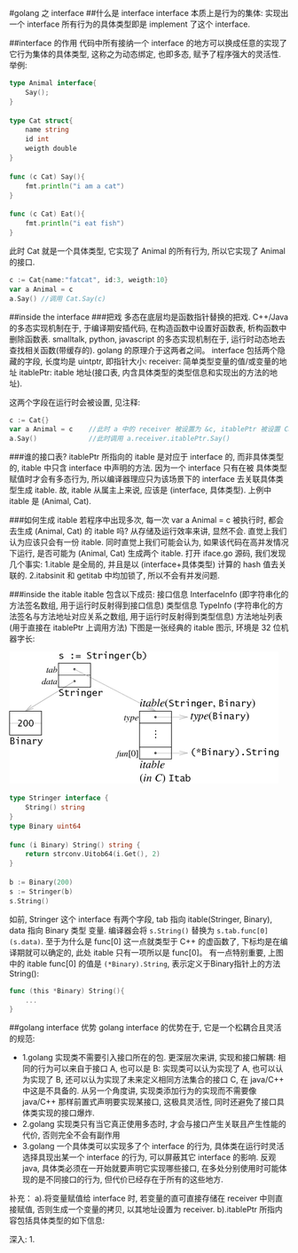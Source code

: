 #golang 之 interface
##什么是 interface
interface 本质上是行为的集体: 实现出一个 interface 所有行为的具体类型即是 implement 了这个 interface. 

##interface 的作用
代码中所有接纳一个 interface 的地方可以换成任意的实现了它行为集体的具体类型, 这称之为动态绑定, 也即多态, 赋予了程序强大的灵活性.
举例:
```go
type Animal interface{
	Say();
}

type Cat struct{
	name string
	id int
	weigth double
}

func (c Cat) Say(){
	fmt.println("i am a cat")
}

func (c Cat) Eat(){
	fmt.println("i eat fish")
}
```

此时 Cat 就是一个具体类型, 它实现了 Animal 的所有行为, 所以它实现了 Animal 的接口.

```go
c := Cat{name:"fatcat", id:3, weigth:10}
var a Animal = c
a.Say()	//调用 Cat.Say(c)
```

##inside the interface 
###把戏
多态在底层均是函数指针替换的把戏.
C++/Java 的多态实现机制在于, 于编译期安插代码, 在构造函数中设置好函数表, 析构函数中删除函数表.
smalltalk, python, javascript 的多态实现机制在于, 运行时动态地去查找相关函数(带缓存的).
golang 的原理介于这两者之间。
interface 包括两个隐藏的字段, 长度均是 uintptr, 即指针大小: 
receiver: 简单类型变量的值/或变量的地址
itablePtr: itable 地址(接口表, 内含具体类型的类型信息和实现出的方法的地址).

这两个字段在运行时会被设置, 见注释:
```go
c := Cat{}
var a Animal = c 	//此时 a 中的 receiver 被设置为 &c, itablePtr 被设置 Cat 的方法表的地址
a.Say() 			//此时调用 a.receiver.itablePtr.Say()
```
###谁的接口表?
itablePtr 所指向的 itable 是对应于 interface 的, 而非具体类型的, itable 中只含 interface 中声明的方法. 因为一个 interface 只有在被
具体类型赋值时才会有多态行为, 所以编译器理应只为该场景下的 interface 去关联具体类型生成 itable. 故, itable 从属主上来说, 应该是
(interface, 具体类型). 上例中 itable 是 (Animal, Cat).

###如何生成 itable
若程序中出现多次, 每一次 var a Animal = c 被执行时, 都会去生成 (Animal, Cat) 的 itable 吗? 从存储及运行效率来讲, 显然不会. 直觉上我们
认为应该只会有一份 itable. 同时直觉上我们可能会认为, 如果该代码在高并发情况下运行, 是否可能为 (Animal, Cat) 生成两个 itable. 打开
iface.go 源码, 我们发现几个事实:
1.itable 是全局的, 并且是以 (interface+具体类型) 计算的 hash 值去关联的.
2.itabsinit 和 getitab 中均加锁了, 所以不会有并发问题.

###inside the itable
itable 包含以下成员:
接口信息 InterfaceInfo (即字符串化的方法签名数组, 用于运行时反射得到接口信息)
类型信息 TypeInfo (字符串化的方法签名与方法地址对应关系之数组, 用于运行时反射得到类型信息)
方法地址列表(用于直接在 itablePtr 上调用方法)
下图是一张经典的 itable 图示, 环境是 32 位机器字长:

![](/assets/golang/go-interface-itab.png)

```go
type Stringer interface {
    String() string
}
type Binary uint64

func (i Binary) String() string {
    return strconv.Uitob64(i.Get(), 2)
}

b := Binary(200)
s := Stringer(b)
s.String()
```
如前, Stringer 这个 interface 有两个字段, tab 指向 itable(Stringer, Binary), data 指向 Binary 类型 变量.
编译器会将 ``` s.String() ``` 替换为 ``` s.tab.func[0](s.data) ```. 至于为什么是 func[0] 这一点就类型于 C++ 的虚函数了, 下标均是在编译期就可以确定的, 此处 itable 只有一项所以是 func[0]。
有一点特别重要, 上图中的 itable func[0] 的值是 ``` (*Binary).String ```, 表示定义于Binary指针上的方法String():
```go
func (this *Binary) String(){
	...
}
```

##golang interface 优势
golang interface 的优势在于, 它是一个松耦合且灵活的规范: 
- 1.golang 实现类不需要引入接口所在的包. 更深层次来讲, 实现和接口解耦: 相同的行为可以来自于接口 A, 也可以是 B: 实现类可以认为实现了 A, 也可以认为实现了 B, 还可以认为实现了未来定义相同方法集合的接口 C, 在 java/C++ 中这是不具备的. 从另一个角度讲, 实现类添加行为的实现而不需要像 java/C++ 那样前置式声明要实现某接口, 这极具灵活性, 同时还避免了接口具体类实现的接口爆炸.
- 2.golang 实现类只有当它真正使用多态时, 才会与接口产生关联且产生性能的代价, 否则完全不会有副作用
- 3.golang 一个具体类可以实现多了个 interface 的行为, 具体类在运行时灵活选择具现出某一个 interface 的行为, 可以屏蔽其它 interface 的影响.
  反观 java, 具体类必须在一开始就要声明它实现哪些接口, 在多处分别使用时可能体现的是不同接口的行为, 但代价已经存在于所有的这些地方.
  
  
补充：
a).将变量赋值给 interface 时, 若变量的直可直接存储在 receiver 中则直接赋值, 否则生成一个变量的拷贝, 以其地址设置为 receiver.
b).itablePtr 所指内容包括具体类型的如下信息:
	
	
深入:
1.	